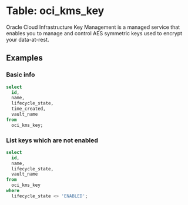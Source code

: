 # Table: oci_kms_key

Oracle Cloud Infrastructure Key Management is a managed service that enables you to manage and control AES symmetric keys used to encrypt your data-at-rest.

## Examples

### Basic info

```sql
select
  id,
  name,
  lifecycle_state,
  time_created,
  vault_name
from
  oci_kms_key;
```

### List keys which are not enabled

```sql
select
  id,
  name,
  lifecycle_state,
  vault_name
from
  oci_kms_key
where
  lifecycle_state <> 'ENABLED';
```
